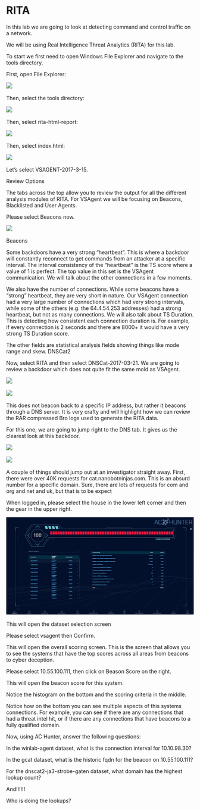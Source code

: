 

# RITA

In this lab we are going to look at detecting command and control traffic on a network.

We will be using Real Intelligence Threat Analytics (RITA) for this lab.

To start we first need to open Windows File Explorer and navigate to the tools directory.

First, open File Explorer:

![](attachments/Clipboard_2020-07-07-16-58-09.png)

Then, select the tools directory:

![](attachments/Clipboard_2020-07-07-16-59-17.png)

Then, select rita-html-report:

![](attachments/Clipboard_2020-07-07-17-00-10.png)

Then, select index.html:

![](attachments/Clipboard_2020-07-07-17-01-18.png)



Let’s select VSAGENT-2017-3-15.

Review Options

The tabs across the top allow you to review the output for all the different analysis modules of RITA.
For VSAgent we will be focusing on Beacons, Blacklisted and User Agents.

Please select Beacons now.

![](attachments/Clipboard_2020-07-07-17-08-00.png)

Beacons

Some backdoors have a very strong “heartbeat”. This is where a backdoor will constantly reconnect to get commands from an attacker at a specific interval. The interval consistency of the “heartbeat” is the TS score where a value of 1 is perfect. The top value in this set is the VSAgent communication. We will talk about the other connections in a few moments.

We also have the number of connections. While some beacons have a “strong” heartbeat, they are very short in nature. Our VSAgent connection had a very large number of connections which had very strong intervals, while some of the others (e.g. the 64.4.54.253 addresses) had a strong heartbeat, but not as many connections. We will also talk about TS Duration. This is detecting how consistent each connection duration is. For example, if every connection is 2 seconds and there are 8000+ it would have a very strong TS Duration score.

The other fields are statistical analysis fields showing things like mode range and skew.
DNSCat2

Now, select RITA and then select DNSCat-2017-03-21. We are going to review a backdoor which does not quite fit the same mold as VSAgent.

![](attachments/Clipboard_2020-07-07-17-08-41.png)

![](attachments/Clipboard_2020-07-07-17-09-00.png)

This does not beacon back to a specific IP address, but rather it beacons through a DNS server. It is very crafty and will highlight how we can review the RAR compressed Bro logs used to generate the RITA data.

For this one, we are going to jump right to the DNS tab. It gives us the clearest look at this backdoor.

![](attachments/Clipboard_2020-07-07-17-09-33.png)

![](attachments/Clipboard_2020-07-07-17-09-56.png)

A couple of things should jump out at an investigator straight away. First, there were over 40K requests for cat.nanobotninjas.com. This is an absurd number for a specific domain. Sure, there are lots of requests for com and org and net and uk, but that is to be expect

When logged in, please select the house in the lower left corner and then the gear in the upper right.


![](attachments/AC_Hunter_Main_1.JPG)

This will open the dataset selection screen

Please select vsagent then Confirm.

This will open the overall scoring screen.  This is the screen that allows you to see the systems that have the top scores across all areas from beacons to cyber deception.

Please select 10.55.100.111, then click on Beason Score on the right.

This will open the beacon score for this system.

Notice the histogram on the bottom and the scoring criteria in the middle. 

Notice how on the bottom you can see multiple aspects of this systems connections.  For example, you can see if there are any connections that had a threat intel hit, or if there are any connections that have beacons to a fully qualified domain.

Now, using AC Hunter, answer the following questions:

In the winlab-agent dataset, what is the connection interval for 10.10.98.30?

In the gcat dataset, what is the historic fqdn for the beacon on 10.55.100.111?

For the dnscat2-ja3-strobe-gaten dataset, what domain has the highest lookup count?

And!!!!!!

Who is doing the lookups?

